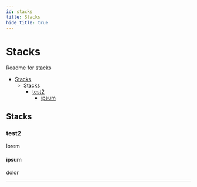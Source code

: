 ```yaml
---
id: stacks
title: Stacks
hide_title: true
---
```


# Stacks

Readme for stacks

- [Stacks](#stacks)
  - [Stacks](#stacks-1)
    - [test2](#test2)
      - [ipsum](#ipsum)

## Stacks

### test2

lorem

#### ipsum

dolor

---
